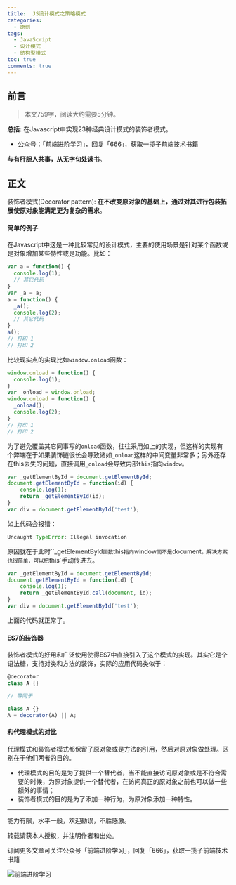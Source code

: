 ```yaml
---
title:  JS设计模式之策略模式
categories:
  - 原创
tags:
  - JavaScript
  - 设计模式
  - 结构型模式
toc: true
comments: true
---
```


## 前言

> 本文759字，阅读大约需要5分钟。

**总括:** 在Javascript中实现23种经典设计模式的装饰者模式。

- 公众号：「前端进阶学习」，回复「666」，获取一揽子前端技术书籍

**与有肝胆人共事，从无字句处读书**。

<!-- more -->

## 正文

装饰者模式(Decorator pattern):   **在不改变原对象的基础上，通过对其进行包装拓展使原对象能满足更为复杂的需求**。

#### 简单的例子

在Javascript中这是一种比较常见的设计模式，主要的使用场景是针对某个函数或是对象增加某些特性或是功能。比如：

```js
var a = function() {
  console.log(1);
  // 其它代码
}
var _a = a;
a = function() {
  _a();
  console.log(2);
  // 其它代码
}
a();
// 打印 1
// 打印 2
```

比较现实点的实现比如`window.onload`函数：

```js
window.onload = function() {
  console.log(1);
}
var _onload = window.onload;
window.onload = function() {
  _onload();
  console.log(2);
}
// 打印 1  
// 打印 2
```

为了避免覆盖其它同事写的`onload`函数，往往采用如上的实现，但这样的实现有个弊端在于如果装饰链很长会导致诸如`_onload`这样的中间变量非常多；另外还存在this丢失的问题，直接调用`_onload`会导致内部`this`指向`window`。

```js
var _getElementById = document.getElementById;
document.getElementById = function(id) {
    console.log(1);
    return _getElementById(id);
}
var div = document.getElementById('test');
```

如上代码会报错：

```js
Uncaught TypeError: Illegal invocation
```

原因就在于此时``_getElementById`函数`this`指向`window`而不是`document`。解决方案也很简单，可以把`this`手动传进去。

```js
var _getElementById = document.getElementById;
document.getElementById = function(id) {
    console.log(1);
    return _getElementById.call(document, id);
}
var div = document.getElementById('test');
```

上面的代码就正常了。

#### ES7的装饰器

装饰者模式的好用和广泛使用使得ES7中直接引入了这个模式的实现。其实它是个语法糖，支持对类和方法的装饰，实际的应用代码类似于：

```js
@decorator
class A {}

// 等同于

class A {}
A = decorator(A) || A;
```

#### 和代理模式的对比

代理模式和装饰者模式都保留了原对象或是方法的引用，然后对原对象做处理。区别在于他们两者的目的。

-   代理模式的目的是为了提供一个替代者，当不能直接访问原对象或是不符合需要的时候，为原对象提供一个替代者，在访问真正的原对象之前也可以做一些额外的事情；
-   装饰者模式的目的是为了添加一种行为，为原对象添加一种特性。

---

能力有限，水平一般，欢迎勘误，不胜感激。

转载请获本人授权，并注明作者和出处。

订阅更多文章可关注公众号「前端进阶学习」，回复「666」，获取一揽子前端技术书籍

![前端进阶学习](https://image.damonare.cn/qianduanjinjie.png)